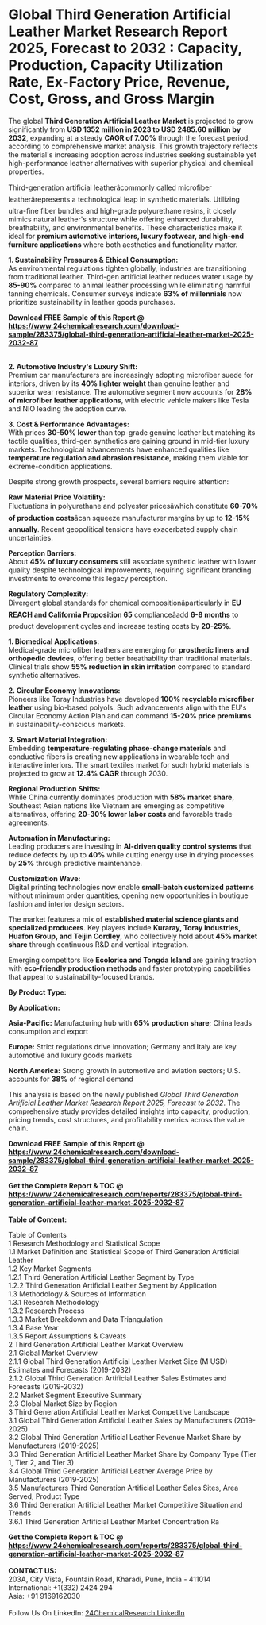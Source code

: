 <h1>Global Third Generation Artificial Leather Market Research Report 2025, Forecast to 2032 : Capacity, Production, Capacity Utilization Rate, Ex-Factory Price, Revenue, Cost, Gross, and Gross Margin</h1><p>The global <strong>Third Generation Artificial Leather Market</strong> is projected to grow significantly from <strong>USD 1352 million in 2023 to USD 2485.60 million by 2032</strong>, expanding at a steady <strong>CAGR of 7.00%</strong> through the forecast period, according to comprehensive market analysis. This growth trajectory reflects the material's increasing adoption across industries seeking sustainable yet high-performance leather alternatives with superior physical and chemical properties.</p><p>Third-generation artificial leatherâcommonly called microfiber leatherârepresents a technological leap in synthetic materials. Utilizing ultra-fine fiber bundles and high-grade polyurethane resins, it closely mimics natural leather's structure while offering enhanced durability, breathability, and environmental benefits. These characteristics make it ideal for <strong>premium automotive interiors, luxury footwear, and high-end furniture applications</strong> where both aesthetics and functionality matter.</p><p><strong>1. Sustainability Pressures &amp; Ethical Consumption:</strong><br>
As environmental regulations tighten globally, industries are transitioning from traditional leather. Third-gen artificial leather reduces water usage by <strong>85-90%</strong> compared to animal leather processing while eliminating harmful tanning chemicals. Consumer surveys indicate <strong>63% of millennials</strong> now prioritize sustainability in leather goods purchases.</p><div><b>Download FREE Sample of this Report @ 
            <a href="https://www.24chemicalresearch.com/download-sample/283375/global-third-generation-artificial-leather-market-2025-2032-87">
            https://www.24chemicalresearch.com/download-sample/283375/global-third-generation-artificial-leather-market-2025-2032-87</a></b></div><br><p><strong>2. Automotive Industry's Luxury Shift:</strong><br>
Premium car manufacturers are increasingly adopting microfiber suede for interiors, driven by its <strong>40% lighter weight</strong> than genuine leather and superior wear resistance. The automotive segment now accounts for <strong>28% of microfiber leather applications</strong>, with electric vehicle makers like Tesla and NIO leading the adoption curve.</p><p><strong>3. Cost &amp; Performance Advantages:</strong><br>
With prices <strong>30-50% lower</strong> than top-grade genuine leather but matching its tactile qualities, third-gen synthetics are gaining ground in mid-tier luxury markets. Technological advancements have enhanced qualities like <strong>temperature regulation and abrasion resistance</strong>, making them viable for extreme-condition applications.</p><p>Despite strong growth prospects, several barriers require attention:</p><p><strong>Raw Material Price Volatility:</strong><br>
	Fluctuations in polyurethane and polyester pricesâwhich constitute <strong>60-70% of production costs</strong>âcan squeeze manufacturer margins by up to <strong>12-15% annually</strong>. Recent geopolitical tensions have exacerbated supply chain uncertainties.</p><p><strong>Perception Barriers:</strong><br>
	About <strong>45% of luxury consumers</strong> still associate synthetic leather with lower quality despite technological improvements, requiring significant branding investments to overcome this legacy perception.</p><p><strong>Regulatory Complexity:</strong><br>
	Divergent global standards for chemical compositionâparticularly in <strong>EU REACH and California Proposition 65</strong> complianceâadd <strong>6-8 months</strong> to product development cycles and increase testing costs by <strong>20-25%</strong>.</p><p><strong>1. Biomedical Applications:</strong><br>
Medical-grade microfiber leathers are emerging for <strong>prosthetic liners and orthopedic devices</strong>, offering better breathability than traditional materials. Clinical trials show <strong>55% reduction in skin irritation</strong> compared to standard synthetic alternatives.</p><p><strong>2. Circular Economy Innovations:</strong><br>
Pioneers like Toray Industries have developed <strong>100% recyclable microfiber leather</strong> using bio-based polyols. Such advancements align with the EU's Circular Economy Action Plan and can command <strong>15-20% price premiums</strong> in sustainability-conscious markets.</p><p><strong>3. Smart Material Integration:</strong><br>
Embedding <strong>temperature-regulating phase-change materials</strong> and conductive fibers is creating new applications in wearable tech and interactive interiors. The smart textiles market for such hybrid materials is projected to grow at <strong>12.4% CAGR</strong> through 2030.</p><p><strong>Regional Production Shifts:</strong><br>
	While China currently dominates production with <strong>58% market share</strong>, Southeast Asian nations like Vietnam are emerging as competitive alternatives, offering <strong>20-30% lower labor costs</strong> and favorable trade agreements.</p><p><strong>Automation in Manufacturing:</strong><br>
	Leading producers are investing in <strong>AI-driven quality control systems</strong> that reduce defects by up to <strong>40%</strong> while cutting energy use in drying processes by <strong>25%</strong> through predictive maintenance.</p><p><strong>Customization Wave:</strong><br>
	Digital printing technologies now enable <strong>small-batch customized patterns</strong> without minimum order quantities, opening new opportunities in boutique fashion and interior design sectors.</p><p>The market features a mix of <strong>established material science giants and specialized producers</strong>. Key players include <strong>Kuraray, Toray Industries, Huafon Group, and Teijin Cordley</strong>, who collectively hold about <strong>45% market share</strong> through continuous R&amp;D and vertical integration.</p><p>Emerging competitors like <strong>Ecolorica and Tongda Island</strong> are gaining traction with <strong>eco-friendly production methods</strong> and faster prototyping capabilities that appeal to sustainability-focused brands.</p><p><strong>By Product Type:</strong></p><p><strong>By Application:</strong></p><p><strong>Asia-Pacific:</strong> Manufacturing hub with <strong>65% production share</strong>; China leads consumption and export</p><p><strong>Europe:</strong> Strict regulations drive innovation; Germany and Italy are key automotive and luxury goods markets</p><p><strong>North America:</strong> Strong growth in automotive and aviation sectors; U.S. accounts for <strong>38%</strong> of regional demand</p><p>This analysis is based on the newly published <em>Global Third Generation Artificial Leather Market Research Report 2025, Forecast to 2032</em>. The comprehensive study provides detailed insights into capacity, production, pricing trends, cost structures, and profitability metrics across the value chain.</p><div><b>Download FREE Sample of this Report @ 
            <a href="https://www.24chemicalresearch.com/download-sample/283375/global-third-generation-artificial-leather-market-2025-2032-87">
            https://www.24chemicalresearch.com/download-sample/283375/global-third-generation-artificial-leather-market-2025-2032-87</a></b></div><br><div><b>Get the Complete Report & TOC @ 
            <a href="https://www.24chemicalresearch.com/reports/283375/global-third-generation-artificial-leather-market-2025-2032-87">
            https://www.24chemicalresearch.com/reports/283375/global-third-generation-artificial-leather-market-2025-2032-87</a></b></div><br>
            <b>Table of Content:</b><p>Table of Contents<br />
1 Research Methodology and Statistical Scope<br />
1.1 Market Definition and Statistical Scope of Third Generation Artificial Leather<br />
1.2 Key Market Segments<br />
1.2.1 Third Generation Artificial Leather Segment by Type<br />
1.2.2 Third Generation Artificial Leather Segment by Application<br />
1.3 Methodology & Sources of Information<br />
1.3.1 Research Methodology<br />
1.3.2 Research Process<br />
1.3.3 Market Breakdown and Data Triangulation<br />
1.3.4 Base Year<br />
1.3.5 Report Assumptions & Caveats<br />
2 Third Generation Artificial Leather Market Overview<br />
2.1 Global Market Overview<br />
2.1.1 Global Third Generation Artificial Leather Market Size (M USD) Estimates and Forecasts (2019-2032)<br />
2.1.2 Global Third Generation Artificial Leather Sales Estimates and Forecasts (2019-2032)<br />
2.2 Market Segment Executive Summary<br />
2.3 Global Market Size by Region<br />
3 Third Generation Artificial Leather Market Competitive Landscape<br />
3.1 Global Third Generation Artificial Leather Sales by Manufacturers (2019-2025)<br />
3.2 Global Third Generation Artificial Leather Revenue Market Share by Manufacturers (2019-2025)<br />
3.3 Third Generation Artificial Leather Market Share by Company Type (Tier 1, Tier 2, and Tier 3)<br />
3.4 Global Third Generation Artificial Leather Average Price by Manufacturers (2019-2025)<br />
3.5 Manufacturers Third Generation Artificial Leather Sales Sites, Area Served, Product Type<br />
3.6 Third Generation Artificial Leather Market Competitive Situation and Trends<br />
3.6.1 Third Generation Artificial Leather Market Concentration Ra</p><div><b>Get the Complete Report & TOC @ 
            <a href="https://www.24chemicalresearch.com/reports/283375/global-third-generation-artificial-leather-market-2025-2032-87">
            https://www.24chemicalresearch.com/reports/283375/global-third-generation-artificial-leather-market-2025-2032-87</a></b></div><br><b>CONTACT US:</b><br>
            203A, City Vista, Fountain Road, Kharadi, Pune, India - 411014<br>
            International: +1(332) 2424 294<br>
            Asia: +91 9169162030 <br><br>
            Follow Us On LinkedIn: <a href="https://www.linkedin.com/company/24chemicalresearch/">24ChemicalResearch LinkedIn</a>